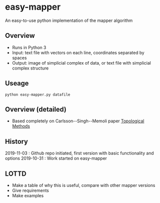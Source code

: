# easy-mapper
An easy-to-use python implementation of the mapper algorithm

## Overview
+ Runs in Python 3
+ Input: text file with vectors on each line, coordinates separated by spaces
+ Output: image of simplicial complex of data, or text file with simplicial complex structure

## Useage
```
python easy-mapper.py datafile
```

## Overview (detailed)
+ Based completely on Carlsson--Singh--Memoli paper [Topological Methods](https://research.math.osu.edu/tgda/mapperPBG.pdf)

## History
2019-11-03 : Github repo initiated, first version with basic functionality and options
2019-10-31 : Work started on easy-mapper

## LOTTD
+ Make a table of why this is useful, compare with other mapper versions
+ Give requirements
+ Make examples